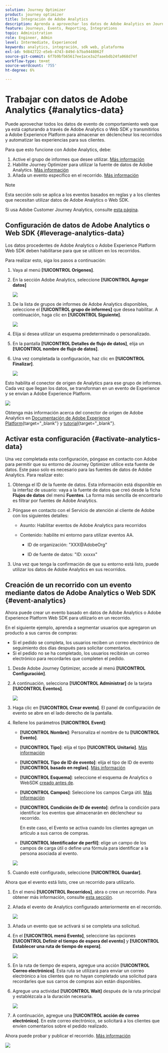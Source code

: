 ```yaml
---
solution: Journey Optimizer
product: journey optimizer
title: Integración de Adobe Analytics
description: Aprenda a aprovechar los datos de Adobe Analytics en Journey Optimizer
feature: Journeys, Events, Reporting, Integrations
topic: Administration
role: Engineer, Admin
level: Intermediate, Experienced
keywords: analytics, integración, sdk web, plataforma
exl-id: 9d842722-e5eb-4743-849d-b7ba9448062f
source-git-commit: 6f7b9bfb65617ee1ace3a2faaebdb24fa068d74f
workflow-type: tm+mt
source-wordcount: '755'
ht-degree: 6%

---
```


# Trabajar con datos de Adobe Analytics {#analytics-data}

Puede aprovechar todos los datos de evento de comportamiento web que ya está capturando a través de Adobe Analytics o Web SDK y transmitirlos a Adobe Experience Platform para almacenar en déclencheur los recorridos y automatizar las experiencias para sus clientes.

Para que esto funcione con Adobe Analytics, debe:

1. Active el grupo de informes que desee utilizar. [Más información](#leverage-analytics-data)
1. Habilite Journey Optimizer para utilizar la fuente de datos de Adobe Analytics. [Más información](#activate-analytics-data)
1. Añada un evento específico en el recorrido. [Más información](#event-analytic)

>[!NOTE]
>
>Esta sección solo se aplica a los eventos basados en reglas y a los clientes que necesitan utilizar datos de Adobe Analytics o Web SDK.
> 
>Si usa Adobe Customer Journey Analytics, consulte [esta página](../reports/cja-ajo.md).
>

## Configuración de datos de Adobe Analytics o Web SDK {#leverage-analytics-data}

Los datos procedentes de Adobe Analytics o Adobe Experience Platform Web SDK deben habilitarse para que se utilicen en los recorridos.

Para realizar esto, siga los pasos a continuación:

1. Vaya al menú **[!UICONTROL Orígenes]**.

1. En la sección Adobe Analytics, seleccione **[!UICONTROL Agregar datos]**

   ![](assets/ajo-aa_1.png)

1. De la lista de grupos de informes de Adobe Analytics disponibles, seleccione el **[!UICONTROL grupo de informes]** que desea habilitar. A continuación, haga clic en **[!UICONTROL Siguiente]**.

   ![](assets/ajo-aa_2.png)

1. Elija si desea utilizar un esquema predeterminado o personalizado.

1. En la pantalla **[!UICONTROL Detalles de flujo de datos]**, elija un **[!UICONTROL nombre de flujo de datos]**.

1. Una vez completada la configuración, haz clic en **[!UICONTROL Finalizar]**.

   ![](assets/ajo-aa_3.png)

Esto habilita el conector de origen de Analytics para ese grupo de informes. Cada vez que llegan los datos, se transforman en un evento de Experience y se envían a Adobe Experience Platform.

![](assets/ajo-aa_4.png)

Obtenga más información acerca del conector de origen de Adobe Analytics en [Documentación de Adobe Experience Platform](https://experienceleague.adobe.com/docs/experience-platform/sources/connectors/adobe-applications/analytics.html){target="_blank"} y [tutorial](https://experienceleague.adobe.com/docs/experience-platform/sources/ui-tutorials/create/adobe-applications/analytics.html){target="_blank"}.

## Activar esta configuración {#activate-analytics-data}

Una vez completada esta configuración, póngase en contacto con Adobe para permitir que su entorno de Journey Optimizer utilice esta fuente de datos. Este paso solo es necesario para las fuentes de datos de Adobe Analytics. Para realizar esto:

1. Obtenga el ID de la fuente de datos. Esta información está disponible en la interfaz de usuario: vaya a la fuente de datos que creó desde la ficha **Flujos de datos** del menú **Fuentes**. La forma más sencilla de encontrarlo es filtrar por fuentes de Adobe Analytics.
1. Póngase en contacto con el Servicio de atención al cliente de Adobe con los siguientes detalles:

   * Asunto: Habilitar eventos de Adobe Analytics para recorridos

   * Contenido: habilite mi entorno para utilizar eventos AA.

      * ID de organización: &quot;XXX@AdobeOrg&quot;

      * ID de fuente de datos: &quot;ID: xxxxx&quot;

1. Una vez que tenga la confirmación de que su entorno está listo, puede utilizar los datos de Adobe Analytics en sus recorridos.

## Creación de un recorrido con un evento mediante datos de Adobe Analytics o Web SDK {#event-analytics}

Ahora puede crear un evento basado en datos de Adobe Analytics o Adobe Experience Platform Web SDK para utilizarlo en un recorrido.

En el siguiente ejemplo, aprenda a segmentar usuarios que agregaron un producto a sus carros de compras:

* Si el pedido se completa, los usuarios reciben un correo electrónico de seguimiento dos días después para solicitar comentarios.
* Si el pedido no se ha completado, los usuarios recibirán un correo electrónico para recordarles que completen el pedido.

1. Desde Adobe Journey Optimizer, accede al menú **[!UICONTROL Configuración]**.

1. A continuación, selecciona **[!UICONTROL Administrar]** de la tarjeta **[!UICONTROL Eventos]**.

   ![](assets/ajo-aa_5.png)

1. Haga clic en **[!UICONTROL Crear evento]**. El panel de configuración de evento se abre en el lado derecho de la pantalla.

1. Rellene los parámetros **[!UICONTROL Event]**:

   * **[!UICONTROL Nombre]**: Personaliza el nombre de tu **[!UICONTROL Evento]**.
   * **[!UICONTROL Tipo]**: elija el tipo **[!UICONTROL Unitario]**. [Más información](../event/about-events.md)
   * **[!UICONTROL Tipo de ID de evento]**: elija el tipo de ID de evento **[!UICONTROL basado en reglas]**. [Más información](../event/about-events.md#event-id-type)
   * **[!UICONTROL Esquema]**: seleccione el esquema de Analytics o WebSDK [creado antes de](#leverage-analytics-data).
   * **[!UICONTROL Campos]**: Seleccione los campos Carga útil. [Más información](../event/about-creating.md#define-the-payload-fields)
   * **[!UICONTROL Condición de ID de evento]**: defina la condición para identificar los eventos que almacenarán en déclencheur su recorrido.

     En este caso, el Evento se activa cuando los clientes agregan un artículo a sus carros de compras.
   * **[!UICONTROL Identificador de perfil]**: elige un campo de los campos de carga útil o define una fórmula para identificar a la persona asociada al evento.

   ![](assets/ajo-aa_6.png)

1. Cuando esté configurado, seleccione **[!UICONTROL Guardar]**.

Ahora que el evento está listo, cree un recorrido para utilizarlo.

1. En el menú **[!UICONTROL Recorridos]**, abra o cree un recorrido. Para obtener más información, consulte [esta sección](../building-journeys/journey-gs.md).

1. Añada el evento de Analytics configurado anteriormente en el recorrido.

   ![](assets/ajo-aa_8.png)

1. Añada un evento que se activará si se completa una solicitud.

1. En el **[!UICONTROL menú Evento]**, seleccione las opciones **[!UICONTROL Definir el tiempo de espera del evento]** y **[!UICONTROL Establecer una ruta de tiempo de espera]**.

   ![](assets/ajo-aa_9.png)

1. En la ruta de tiempo de espera, agregue una acción **[!UICONTROL Correo electrónico]**. Esta ruta se utilizará para enviar un correo electrónico a los clientes que no hayan completado una solicitud para recordarles que sus carros de compras aún están disponibles.

1. Agregue una actividad **[!UICONTROL Wait]** después de la ruta principal y establézcala a la duración necesaria.

   ![](assets/ajo-aa_10.png)

1. A continuación, agregue una **[!UICONTROL acción de correo electrónico]**. En este correo electrónico, se solicitará a los clientes que envíen comentarios sobre el pedido realizado.

Ahora puede probar y publicar el recorrido. [Más información](../building-journeys/publishing-the-journey.md)

![](assets/ajo-aa_7.png)
